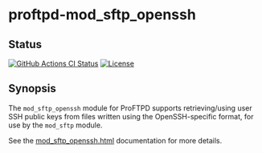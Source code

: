 proftpd-mod_sftp_openssh
=========================

Status
------
[![GitHub Actions CI Status](https://github.com/Castaglia/proftpd-mod_sftp_openssh/actions/workflows/ci.yml/badge.svg?branch=main)](https://github.com/Castaglia/proftpd-mod_sftp_openssh/actions/workflows/ci.yml)
[![License](https://img.shields.io/badge/license-GPL-brightgreen.svg)](https://img.shields.io/badge/license-GPL-brightgreen.svg)

Synopsis
--------
The `mod_sftp_openssh` module for ProFTPD supports retrieving/using user SSH
public keys from files written using the OpenSSH-specific format, for use by
the `mod_sftp` module.

See the [mod_sftp_openssh.html](https://htmlpreview.github.io/?https://github.com/Castaglia/proftpd-mod_sftp_openssh/blob/main/mod_sftp_openssh.html) documentation for more details.
